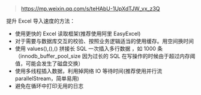 > https://mp.weixin.qq.com/s/teHAbU-1UpXdTJW_vx_z3Q

提升 Excel 导入速度的方法：

- 使用更快的 Excel 读取框架(推荐使用阿里 EasyExcel)
- 对于需要与数据库交互的校验、按照业务逻辑适当的使用缓存。用空间换时间
- 使用 values(),(),() 拼接长 SQL 一次插入多行数据 ，如 1000 条（innodb_buffer_pool_size 因为过长的 SQL 在写操作的时候由于超过内存阈值，可能会发生了磁盘交换）
- 使用多线程插入数据，利用掉网络 IO 等待时间(推荐使用并行流 parallelStream，简单易用)
- 避免在循环中打印无用的日志